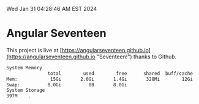 Wed Jan 31 04:28:46 AM EST 2024

# Angular Seventeen


This project is live at [https://angularseventeen.github.io](https://angularseventeen.github.io "Seventeen!") thanks to Github.

```bash
System Memory
               total        used        free      shared  buff/cache   available
Mem:            15Gi       2.0Gi       1.4Gi       328Mi        12Gi        13Gi
Swap:          8.0Gi          0B       8.0Gi
System Storage
397M	.
